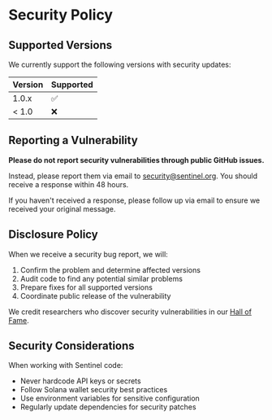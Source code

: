 # Security Policy

## Supported Versions

We currently support the following versions with security updates:

| Version | Supported          |
| ------- | ------------------ |
| 1.0.x   | :white_check_mark: |
| < 1.0   | :x:                |

## Reporting a Vulnerability

**Please do not report security vulnerabilities through public GitHub issues.**

Instead, please report them via email to [security@sentinel.org](mailto:security@sentinel.org). You should receive a response within 48 hours.

If you haven't received a response, please follow up via email to ensure we received your original message.

## Disclosure Policy

When we receive a security bug report, we will:

1. Confirm the problem and determine affected versions
2. Audit code to find any potential similar problems
3. Prepare fixes for all supported versions
4. Coordinate public release of the vulnerability

We credit researchers who discover security vulnerabilities in our [Hall of Fame](docs/HALL_OF_FAME.md).

## Security Considerations

When working with Sentinel code:

- Never hardcode API keys or secrets
- Follow Solana wallet security best practices
- Use environment variables for sensitive configuration
- Regularly update dependencies for security patches